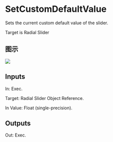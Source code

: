 # SetCustomDefaultValue

Sets the current custom default value of the slider.

Target is Radial Slider

## 图示

![]($-20221218-18110494.png)

## Inputs

In: Exec.

Target: Radial Slider Object Reference.

In Value: Float (single-precision).  

## Outputs

Out: Exec.

